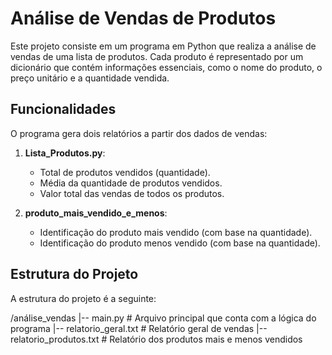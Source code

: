# Análise de Vendas de Produtos

Este projeto consiste em um programa em Python que realiza a análise de vendas de uma lista de produtos. Cada produto é representado por um dicionário que contém informações essenciais, como o nome do produto, o preço unitário e a quantidade vendida.

## Funcionalidades

O programa gera dois relatórios a partir dos dados de vendas:

1. **Lista_Produtos.py**:
   - Total de produtos vendidos (quantidade).
   - Média da quantidade de produtos vendidos.
   - Valor total das vendas de todos os produtos.

2. **produto_mais_vendido_e_menos**:
   - Identificação do produto mais vendido (com base na quantidade).
   - Identificação do produto menos vendido (com base na quantidade).

## Estrutura do Projeto

A estrutura do projeto é a seguinte:

/análise_vendas |-- main.py # Arquivo principal que conta com a lógica do programa |-- relatorio_geral.txt # Relatório geral de vendas |-- relatorio_produtos.txt # Relatório dos produtos mais e menos vendidos